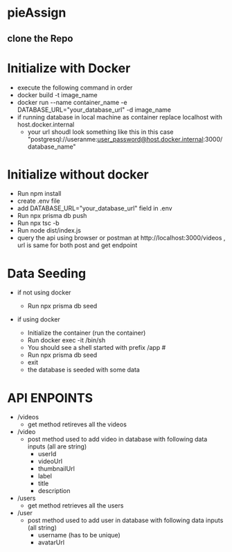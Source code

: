 # pieAssign

## clone the Repo

# Initialize with Docker
 - execute the following command in order 
 - docker build -t image_name
 - docker run --name container_name -e DATABASE_URL="your_database_url" -d image_name
 - if running database in local machine as container replace localhost with host.docker.internal
    - your url shoudl look something like this in this case "postgresql://useranme:user_password@host.docker.internal:3000/database_name"

# Initialize without docker 

- Run npm install
- create .env file
- add DATABASE_URL="your_database_url" field in .env
- Run npx prisma db push 
- Run npx tsc -b
- Run node dist/index.js
- query the api using browser or postman at http://localhost:3000/videos , url is same for both post and get endpoint

# Data Seeding

- if not using docker
    - Run npx prisma db seed

- if using docker
    - Initialize the container (run the container)
    - Run docker exec -it <container-id> /bin/sh
    - You should see a shell started with prefix /app #
    - Run npx prisma db seed
    - exit 
    - the database is seeded with some data 

# API ENPOINTS

- /videos 
    - get method retireves all the videos
- /video
    - post method used to add video in database with following data inputs (all are string)
        - userId
        - videoUrl
        - thumbnailUrl
        - label
        - title
        - description 
- /users
    - get method retrieves all the users
- /user
    - post method used to add user in database with following data inputs (all string)
        - username (has to be unique)
        - avatarUrl